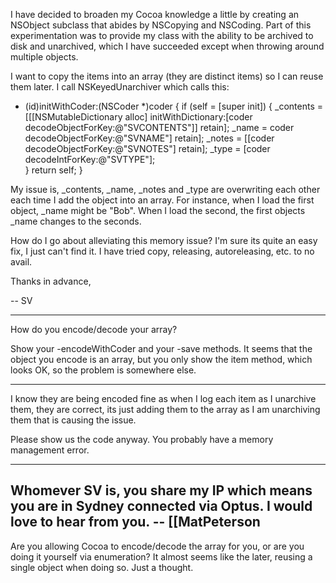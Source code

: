 I have decided to broaden my Cocoa knowledge a little by creating an NSObject subclass that abides by NSCopying and NSCoding. Part of this experimentation was to provide my class with the ability to be archived to disk and unarchived, which I have succeeded except when throwing around multiple objects.

I want to copy the items into an array (they are distinct items) so I can reuse them later. I call NSKeyedUnarchiver which calls this:

    

- (id)initWithCoder:(NSCoder *)coder
{
    if (self = [super init])
    {
        _contents = [[[NSMutableDictionary alloc] initWithDictionary:[coder decodeObjectForKey:@"SVCONTENTS"]] retain]; 
        _name = coder decodeObjectForKey:@"SVNAME"] retain];
        _notes = [[coder decodeObjectForKey:@"SVNOTES"] retain];
        _type = [coder decodeIntForKey:@"SVTYPE"];        
    }
    return self;
}



My issue is, _contents, _name, _notes and _type are overwriting each other each time I add the object into an array. For instance, when I load the first object, _name might be "Bob". When I load the second, the first objects _name changes to the seconds.

How do I go about alleviating this memory issue? I'm sure its quite an easy fix, I just can't find it. I have tried copy, releasing, autoreleasing, etc. to no avail.

Thanks in advance,

-- SV

----

How do you encode/decode your array?

Show your     -encodeWithCoder and your     -save methods. It seems that the object you encode is an array, but you only show the item method, which looks OK, so the problem is somewhere else.

----

I know they are being encoded fine as when I log each item as I unarchive them, they are correct, its just adding them to the array as I am unarchiving them that is causing the issue.

Please show us the code anyway.  You probably have a memory management error.

----

Whomever SV is, you share my IP which means you are in Sydney connected via Optus. I would love to hear from you. -- [[MatPeterson
----
Are you allowing Cocoa to encode/decode the array for you, or are you doing it yourself via enumeration? It almost seems like the later, reusing a single object when doing so. Just a thought.
